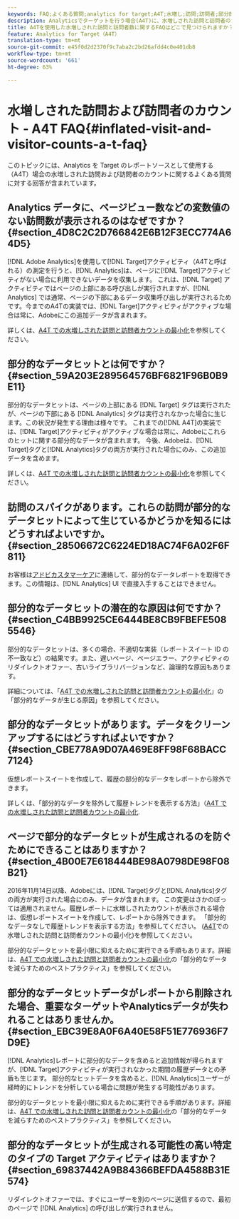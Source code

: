 ```yaml
---
keywords: FAQ;よくある質問;analytics for target;A4T;水増し;訪問;訪問者;部分的なヒット;親なし;親なし;部分ヒット
description: Analyticsでターゲットを行う場合(A4T)に、水増しされた訪問と訪問者のカウントに関する質問への回答を検索します。 「部分的なデータ」を最小限に抑える方法を説明します。
title: A4Tを使用した水増しされた訪問と訪問者数に関するFAQはどこで見つけられますか？
feature: Analytics for Target（A4T）
translation-type: tm+mt
source-git-commit: e45f0d2d2370f9c7aba2c2bd26afdd4c0e401db8
workflow-type: tm+mt
source-wordcount: '661'
ht-degree: 63%

---
```



# 水増しされた訪問および訪問者のカウント - A4T FAQ{#inflated-visit-and-visitor-counts-a-t-faq}

このトピックには、Analytics を Target のレポートソースとして使用する（A4T）場合の水増しされた訪問および訪問者のカウントに関するよくある質問に対する回答が含まれています。

## Analytics データに、ページビュー数などの変数値のない訪問数が表示されるのはなぜですか？{#section_4D8C2C2D766842E6B12F3ECC774A64D5}

[!DNL Adobe Analytics]を使用して[!DNL Target]アクティビティ（A4Tと呼ばれる）の測定を行うと、[!DNL Analytics]は、ページに[!DNL Target]アクティビティがない場合に利用できないデータを収集します。 これは、[!DNL Target] アクティビティではページの上部にある呼び出しが実行されますが、[!DNL Analytics] では通常、ページの下部にあるデータ収集呼び出しが実行されるためです。今までのA4Tの実装では、[!DNL Target]アクティビティがアクティブな場合は常に、Adobeにこの追加データが含まれます。

詳しくは、[A4T での水増しされた訪問と訪問者カウントの最小化](/help/c-integrating-target-with-mac/a4t/c-a4t-troubleshooting/minimizing-inflated-visit-and-visitor-counts-a4t.md#concept_A515C2DE126E44B6AD97754C2C6D5235)を参照してください。

## 部分的なデータヒットとは何ですか？{#section_59A203E289564576BF6821F96B0B9E11}

部分的なデータヒットは、ページの上部にある [!DNL Target] タグは実行されたが、ページの下部にある [!DNL Analytics] タグは実行されなかった場合に生じます。この状況が発生する理由は様々です。 これまでの[!DNL A4T]の実装では、[!DNL Target]アクティビティがアクティブな場合は常に、Adobeにこれらのヒットに関する部分的なデータが含まれます。 今後、Adobeは、[!DNL Target]タグと[!DNL Analytics]タグの両方が実行された場合にのみ、この追加データを含めます。

詳しくは、[A4T での水増しされた訪問と訪問者カウントの最小化](/help/c-integrating-target-with-mac/a4t/c-a4t-troubleshooting/minimizing-inflated-visit-and-visitor-counts-a4t.md#concept_A515C2DE126E44B6AD97754C2C6D5235)を参照してください。

## 訪問のスパイクがあります。これらの訪問が部分的なデータヒットによって生じているかどうかを知るにはどうすればよいですか。{#section_28506672C6224ED18AC74F6A02F6F811}

お客様は[アドビカスタマーケア](/help/cmp-resources-and-contact-information.md#reference_ACA3391A00EF467B87930A450050077C)に連絡して、部分的なデータレポートを取得できます。この情報は、[!DNL Analytics] UI で直接入手することはできません。

## 部分的なデータヒットの潜在的な原因は何ですか？{#section_C4BB9925CE6444BE8CB9FBEFE5085546}

部分的なデータヒットは、多くの場合、不適切な実装（レポートスイート ID の不一致など）の結果です。また、遅いページ、ページエラー、アクティビティのリダイレクトオファー、古いライブラリバージョンなど、論理的な原因もあります。

詳細については、「[A4T での水増しされた訪問と訪問者カウントの最小化](/help/c-integrating-target-with-mac/a4t/c-a4t-troubleshooting/minimizing-inflated-visit-and-visitor-counts-a4t.md#concept_A515C2DE126E44B6AD97754C2C6D5235)」の「部分的なデータが生じる原因」を参照してください。

## 部分的なデータヒットがあります。データをクリーンアップするにはどうすればよいですか？ {#section_CBE778A9D07A469E8FF98F68BACC7124}

仮想レポートスイートを作成して、履歴の部分的なデータをレポートから除外できます。

詳しくは、「部分的なデータを除外して履歴トレンドを表示する方法」（[A4T での水増しされた訪問と訪問者カウントの最小化](/help/c-integrating-target-with-mac/a4t/c-a4t-troubleshooting/minimizing-inflated-visit-and-visitor-counts-a4t.md#concept_A515C2DE126E44B6AD97754C2C6D5235).

## ページで部分的なデータヒットが生成されるのを防ぐためにできることはありますか？{#section_4B00E7E618444BE98A0798DE98F08B21}

2016年11月14日以降、Adobeには、[!DNL Target]タグと[!DNL Analytics]タグの両方が実行された場合にのみ、データが含まれます。 この変更はさかのぼっては適用されません。履歴レポートに水増しされたカウントが表示される場合は、仮想レポートスイートを作成して、レポートから除外できます。 「部分的なデータなしで履歴トレンドを表示する方法」を参照してください。 ([A4T](/help/c-integrating-target-with-mac/a4t/c-a4t-troubleshooting/minimizing-inflated-visit-and-visitor-counts-a4t.md#concept_A515C2DE126E44B6AD97754C2C6D5235)での水増しされた訪問と訪問者カウントの最小化)を参照してください。

部分的なデータヒットを最小限に抑えるために実行できる手順もあります。詳細は、[A4T での水増しされた訪問と訪問者カウントの最小化](/help/c-integrating-target-with-mac/a4t/c-a4t-troubleshooting/minimizing-inflated-visit-and-visitor-counts-a4t.md#concept_A515C2DE126E44B6AD97754C2C6D5235)の「部分的なデータを減らすためのベストプラクティス」を参照してください。

## 部分的なデータヒットデータがレポートから削除された場合、重要なターゲットやAnalyticsデータが失われることはありませんか。{#section_EBC39E8A0F6A40E58F51E776936F7D9E}

[!DNL Analytics]レポートに部分的なデータを含めると追加情報が得られますが、[!DNL Target]アクティビティが実行されなかった期間の履歴データとの矛盾も生じます。 部分的なヒットデータを含めると、[!DNL Analytics]ユーザーが経時的にトレンドを分析している場合に問題が発生する可能性があります。

部分的なデータヒットを最小限に抑えるために実行できる手順があります。詳細は、[A4T での水増しされた訪問と訪問者カウントの最小化](/help/c-integrating-target-with-mac/a4t/c-a4t-troubleshooting/minimizing-inflated-visit-and-visitor-counts-a4t.md#concept_A515C2DE126E44B6AD97754C2C6D5235)の「部分的なデータを減らすためのベストプラクティス」を参照してください。

## 部分的なデータヒットが生成される可能性の高い特定のタイプの Target アクティビティはありますか？{#section_69837442A9B84366BEFDA4588B31E574}

リダイレクトオファーでは、すぐにユーザーを別のページに送信するので、最初のページで [!DNL Analytics] の呼び出しが実行されません。
